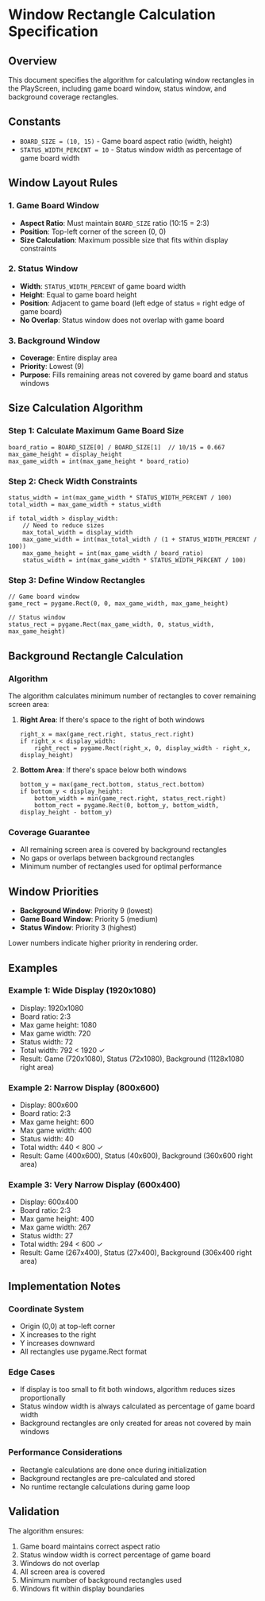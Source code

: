 # Window Rectangle Calculation Specification

## Overview

This document specifies the algorithm for calculating window rectangles in the PlayScreen, including game board window, status window, and background coverage rectangles.

## Constants

- `BOARD_SIZE = (10, 15)` - Game board aspect ratio (width, height)
- `STATUS_WIDTH_PERCENT = 10` - Status window width as percentage of game board width

## Window Layout Rules

### 1. Game Board Window
- **Aspect Ratio**: Must maintain `BOARD_SIZE` ratio (10:15 = 2:3)
- **Position**: Top-left corner of the screen (0, 0)
- **Size Calculation**: Maximum possible size that fits within display constraints

### 2. Status Window
- **Width**: `STATUS_WIDTH_PERCENT` of game board width
- **Height**: Equal to game board height
- **Position**: Adjacent to game board (left edge of status = right edge of game board)
- **No Overlap**: Status window does not overlap with game board

### 3. Background Window
- **Coverage**: Entire display area
- **Priority**: Lowest (9)
- **Purpose**: Fills remaining areas not covered by game board and status windows

## Size Calculation Algorithm

### Step 1: Calculate Maximum Game Board Size
```
board_ratio = BOARD_SIZE[0] / BOARD_SIZE[1]  // 10/15 = 0.667
max_game_height = display_height
max_game_width = int(max_game_height * board_ratio)
```

### Step 2: Check Width Constraints
```
status_width = int(max_game_width * STATUS_WIDTH_PERCENT / 100)
total_width = max_game_width + status_width

if total_width > display_width:
    // Need to reduce sizes
    max_total_width = display_width
    max_game_width = int(max_total_width / (1 + STATUS_WIDTH_PERCENT / 100))
    max_game_height = int(max_game_width / board_ratio)
    status_width = int(max_game_width * STATUS_WIDTH_PERCENT / 100)
```

### Step 3: Define Window Rectangles
```
// Game board window
game_rect = pygame.Rect(0, 0, max_game_width, max_game_height)

// Status window
status_rect = pygame.Rect(max_game_width, 0, status_width, max_game_height)
```

## Background Rectangle Calculation

### Algorithm
The algorithm calculates minimum number of rectangles to cover remaining screen area:

1. **Right Area**: If there's space to the right of both windows
   ```
   right_x = max(game_rect.right, status_rect.right)
   if right_x < display_width:
       right_rect = pygame.Rect(right_x, 0, display_width - right_x, display_height)
   ```

2. **Bottom Area**: If there's space below both windows
   ```
   bottom_y = max(game_rect.bottom, status_rect.bottom)
   if bottom_y < display_height:
       bottom_width = min(game_rect.right, status_rect.right)
       bottom_rect = pygame.Rect(0, bottom_y, bottom_width, display_height - bottom_y)
   ```

### Coverage Guarantee
- All remaining screen area is covered by background rectangles
- No gaps or overlaps between background rectangles
- Minimum number of rectangles used for optimal performance

## Window Priorities

- **Background Window**: Priority 9 (lowest)
- **Game Board Window**: Priority 5 (medium)
- **Status Window**: Priority 3 (highest)

Lower numbers indicate higher priority in rendering order.

## Examples

### Example 1: Wide Display (1920x1080)
- Display: 1920x1080
- Board ratio: 2:3
- Max game height: 1080
- Max game width: 720
- Status width: 72
- Total width: 792 < 1920 ✓
- Result: Game (720x1080), Status (72x1080), Background (1128x1080 right area)

### Example 2: Narrow Display (800x600)
- Display: 800x600
- Board ratio: 2:3
- Max game height: 600
- Max game width: 400
- Status width: 40
- Total width: 440 < 800 ✓
- Result: Game (400x600), Status (40x600), Background (360x600 right area)

### Example 3: Very Narrow Display (600x400)
- Display: 600x400
- Board ratio: 2:3
- Max game height: 400
- Max game width: 267
- Status width: 27
- Total width: 294 < 600 ✓
- Result: Game (267x400), Status (27x400), Background (306x400 right area)

## Implementation Notes

### Coordinate System
- Origin (0,0) at top-left corner
- X increases to the right
- Y increases downward
- All rectangles use pygame.Rect format

### Edge Cases
- If display is too small to fit both windows, algorithm reduces sizes proportionally
- Status window width is always calculated as percentage of game board width
- Background rectangles are only created for areas not covered by main windows

### Performance Considerations
- Rectangle calculations are done once during initialization
- Background rectangles are pre-calculated and stored
- No runtime rectangle calculations during game loop

## Validation

The algorithm ensures:
1. Game board maintains correct aspect ratio
2. Status window width is correct percentage of game board
3. Windows do not overlap
4. All screen area is covered
5. Minimum number of background rectangles used
6. Windows fit within display boundaries

